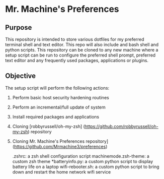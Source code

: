 # Mr. Machine's Preferences

## Purpose
This repository is intended to store various dotfiles for my preferred terminal shell and text editor. This repo will also include and bash shell and python scripts. This repository can be cloned to any new machine where a setup script can be run to configure the preferred shell prompt, preferred text editor and any frequently used packages, applications or plugins.

## Objective

The setup script will perform the following actions:
1.  Perform basic host security hardening routines
2.  Perform an incremental/full update of system
3.  Install required packages and applications
4.  Cloning [robbyrussell/oh-my-zsh] (https://github.com/robbyrussell/oh-my-zsh) repository
5.  Cloning Mr. Machine's Preferences repository] (https://github.com/Mrmachine3/preferences) 
    
    .zshrc: a zsh shell configuration script
    machinemode.zsh-theme: a custom zsh theme
    *batteryinfo.py: a custom python script to display battery life on a laptop
    wifi-rebooter.sh: a custom python script to bring down and restart the home network wifi service


